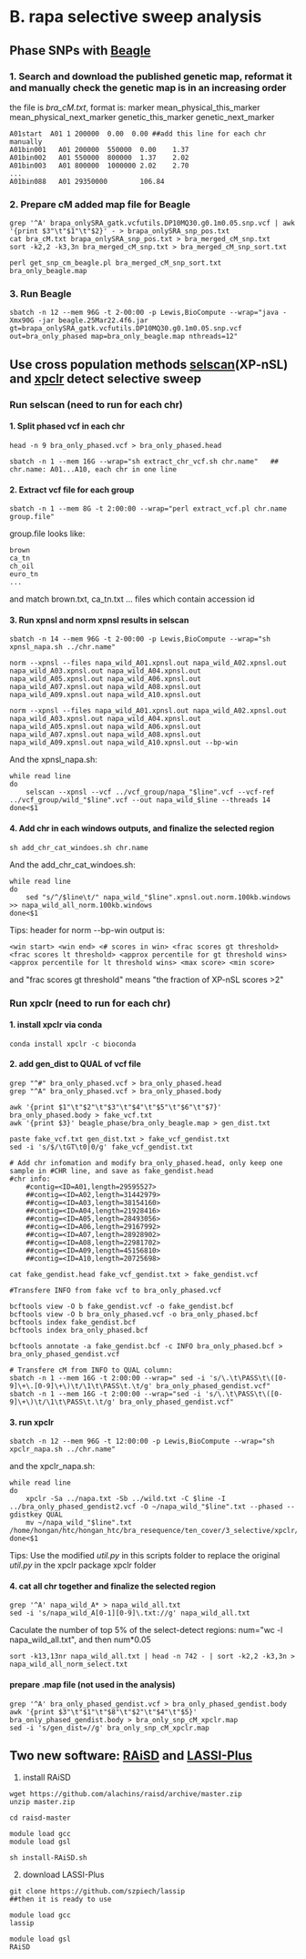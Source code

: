 # B. rapa selective sweep analysis

## Phase SNPs with [Beagle](https://faculty.washington.edu/browning/beagle/beagle.html#download)
### 1. Search and download the published genetic map, reformat it and manually check the genetic map is in an increasing order
the file is _bra_cM.txt_, format is: marker mean_physical_this_marker mean_physical_next_marker genetic_this_marker genetic_next_marker
```
A01start  A01 1 200000  0.00  0.00 ##add this line for each chr manually
A01bin001	A01 200000	550000	0.00	1.37
A01bin002	A01 550000	800000	1.37	2.02
A01bin003	A01 800000	1000000	2.02	2.70
...
A01bin088	A01 29350000		106.84	
```
### 2. Prepare cM added map file for Beagle
```
grep '^A' brapa_onlySRA_gatk.vcfutils.DP10MQ30.g0.1m0.05.snp.vcf | awk '{print $3"\t"$1"\t"$2}' - > brapa_onlySRA_snp_pos.txt
cat bra_cM.txt brapa_onlySRA_snp_pos.txt > bra_merged_cM_snp.txt
sort -k2,2 -k3,3n bra_merged_cM_snp.txt > bra_merged_cM_snp_sort.txt

perl get_snp_cm_beagle.pl bra_merged_cM_snp_sort.txt bra_only_beagle.map
```
### 3. Run Beagle 
```
sbatch -n 12 --mem 96G -t 2-00:00 -p Lewis,BioCompute --wrap="java -Xmx90G -jar beagle.25Mar22.4f6.jar gt=brapa_onlySRA_gatk.vcfutils.DP10MQ30.g0.1m0.05.snp.vcf out=bra_only_phased map=bra_only_beagle.map nthreads=12"
``` 

## Use cross population methods [selscan](https://github.com/szpiech/selscan)(XP-nSL) and [xpclr](https://github.com/hardingnj/xpclr) detect selective sweep 

### Run selscan (need to run for each chr)
#### 1. Split phased vcf in each chr
```
head -n 9 bra_only_phased.vcf > bra_only_phased.head

sbatch -n 1 --mem 16G --wrap="sh extract_chr_vcf.sh chr.name"   ## chr.name: A01...A10, each chr in one line
```
#### 2. Extract vcf file for each group
```
sbatch -n 1 --mem 8G -t 2:00:00 --wrap="perl extract_vcf.pl chr.name group.file"
```
group.file looks like:
```
brown
ca_tn
ch_oil
euro_tn
...
```
and match brown.txt, ca_tn.txt ... files which contain accession id
#### 3. Run xpnsl and norm xpnsl results in selscan
```
sbatch -n 14 --mem 96G -t 2-00:00 -p Lewis,BioCompute --wrap="sh xpnsl_napa.sh ../chr.name"

norm --xpnsl --files napa_wild_A01.xpnsl.out napa_wild_A02.xpnsl.out napa_wild_A03.xpnsl.out napa_wild_A04.xpnsl.out napa_wild_A05.xpnsl.out napa_wild_A06.xpnsl.out napa_wild_A07.xpnsl.out napa_wild_A08.xpnsl.out napa_wild_A09.xpnsl.out napa_wild_A10.xpnsl.out

norm --xpnsl --files napa_wild_A01.xpnsl.out napa_wild_A02.xpnsl.out napa_wild_A03.xpnsl.out napa_wild_A04.xpnsl.out napa_wild_A05.xpnsl.out napa_wild_A06.xpnsl.out napa_wild_A07.xpnsl.out napa_wild_A08.xpnsl.out napa_wild_A09.xpnsl.out napa_wild_A10.xpnsl.out --bp-win
```
And the xpnsl_napa.sh:
```
while read line
do
	selscan --xpnsl --vcf ../vcf_group/napa_"$line".vcf --vcf-ref ../vcf_group/wild_"$line".vcf --out napa_wild_$line --threads 14
done<$1
```
#### 4. Add chr in each windows outputs, and finalize the selected region
```
sh add_chr_cat_windoes.sh chr.name

```
And the add_chr_cat_windoes.sh:
```
while read line
do
	sed "s/^/$line\t/" napa_wild_"$line".xpnsl.out.norm.100kb.windows >> napa_wild_all_norm.100kb.windows
done<$1
```
Tips: header for norm --bp-win output is:
```
<win start> <win end> <# scores in win> <frac scores gt threshold> <frac scores lt threshold> <approx percentile for gt threshold wins> <approx percentile for lt threshold wins> <max score> <min score>
```
and "frac scores gt threshold" means "the fraction of XP-nSL scores >2"
### Run xpclr (need to run for each chr)
#### 1. install xpclr via conda
```
conda install xpclr -c bioconda
```
#### 2. add gen_dist to QUAL of vcf file
```
grep "^#" bra_only_phased.vcf > bra_only_phased.head
grep "^A" bra_only_phased.vcf > bra_only_phased.body

awk '{print $1"\t"$2"\t"$3"\t"$4"\t"$5"\t"$6"\t"$7}' bra_only_phased.body > fake_vcf.txt
awk '{print $3}' beagle_phase/bra_only_beagle.map > gen_dist.txt

paste fake_vcf.txt gen_dist.txt > fake_vcf_gendist.txt
sed -i 's/$/\tGT\t0|0/g' fake_vcf_gendist.txt

# Add chr infomation and modify bra_only_phased.head, only keep one sample in #CHR line, and save as fake_gendist.head
#chr info:
	#contig=<ID=A01,length=29595527>
	##contig=<ID=A02,length=31442979>
	##contig=<ID=A03,length=38154160>
	##contig=<ID=A04,length=21928416>
	##contig=<ID=A05,length=28493056>
	##contig=<ID=A06,length=29167992>
	##contig=<ID=A07,length=28928902>
	##contig=<ID=A08,length=22981702>
	##contig=<ID=A09,length=45156810>
	##contig=<ID=A10,length=20725698>

cat fake_gendist.head fake_vcf_gendist.txt > fake_gendist.vcf

#Transfere INFO from fake vcf to bra_only_phased.vcf

bcftools view -O b fake_gendist.vcf -o fake_gendist.bcf
bcftools view -O b bra_only_phased.vcf -o bra_only_phased.bcf
bcftools index fake_gendist.bcf 
bcftools index bra_only_phased.bcf

bcftools annotate -a fake_gendist.bcf -c INFO bra_only_phased.bcf > bra_only_phased_gendist.vcf

# Transfere cM from INFO to QUAL column:
sbatch -n 1 --mem 16G -t 2:00:00 --wrap=" sed -i 's/\.\t\PASS\t\([0-9]\+\.[0-9]\+\)\t/\1\t\PASS\t.\t/g' bra_only_phased_gendist.vcf"
sbatch -n 1 --mem 16G -t 2:00:00 --wrap="sed -i 's/\.\t\PASS\t\([0-9]\+\)\t/\1\t\PASS\t.\t/g' bra_only_phased_gendist.vcf"

```
#### 3. run xpclr
```
sbatch -n 12 --mem 96G -t 12:00:00 -p Lewis,BioCompute --wrap="sh xpclr_napa.sh ../chr.name"

```
and the xpclr_napa.sh:
```
while read line
do
	xpclr -Sa ../napa.txt -Sb ../wild.txt -C $line -I ../bra_only_phased_gendist2.vcf -O ~/napa_wild_"$line".txt --phased --gdistkey QUAL
	mv ~/napa_wild_"$line".txt /home/hongan/htc/hongan_htc/bra_resequence/ten_cover/3_selective/xpclr/ 
done<$1

```
Tips: Use the modified _util.py_ in this scripts folder to replace the original _util.py_ in the xpclr package xpclr folder
#### 4. cat all chr together and finalize the selected region
```
grep '^A' napa_wild_A* > napa_wild_all.txt
sed -i 's/napa_wild_A[0-1][0-9]\.txt://g' napa_wild_all.txt
```
Caculate the number of top 5% of the select-detect regions: num="wc -l napa_wild_all.txt", and then num*0.05
```
sort -k13,13nr napa_wild_all.txt | head -n 742 - | sort -k2,2 -k3,3n > napa_wild_all_norm_select.txt

```
#### prepare .map file (not used in the analysis)
```
grep '^A' bra_only_phased_gendist.vcf > bra_only_phased_gendist.body
awk '{print $3"\t"$1"\t"$8"\t"$2"\t"$4"\t"$5}' bra_only_phased_gendist.body > bra_only_snp_cM_xpclr.map
sed -i 's/gen_dist=//g' bra_only_snp_cM_xpclr.map
```
## Two new software: [RAiSD](https://github.com/alachins/raisd) and [LASSI-Plus](https://github.com/szpiech/lassip)
1. install RAiSD
```
wget https://github.com/alachins/raisd/archive/master.zip
unzip master.zip

cd raisd-master

module load gcc
module load gsl

sh install-RAiSD.sh
```
2. download LASSI-Plus
```
git clone https://github.com/szpiech/lassip
##then it is ready to use
```

```
module load gcc
lassip 

module load gsl
RAiSD
```
